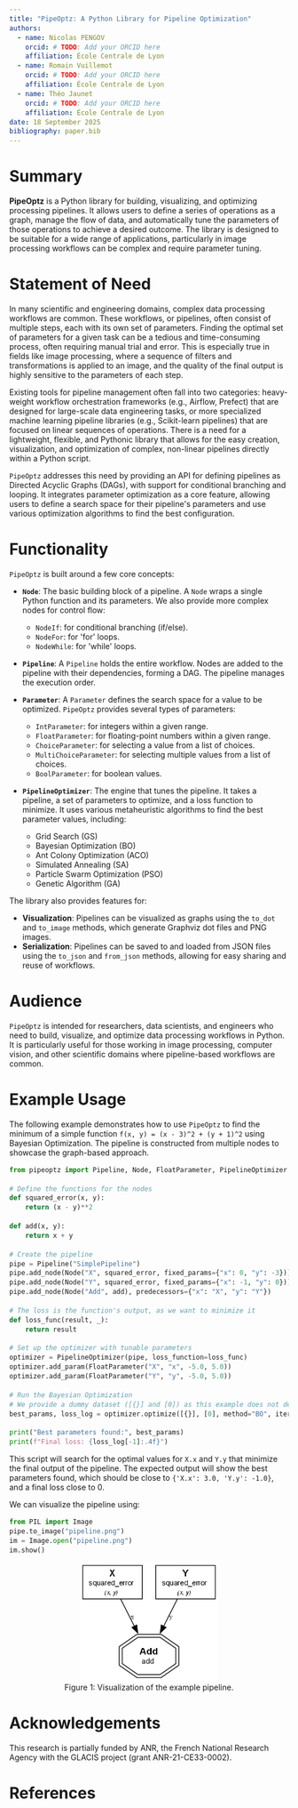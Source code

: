 ```yaml
---
title: "PipeOptz: A Python Library for Pipeline Optimization"
authors:
  - name: Nicolas PENGOV
    orcid: # TODO: Add your ORCID here
    affiliation: École Centrale de Lyon
  - name: Romain Vuillemot
    orcid: # TODO: Add your ORCID here
    affiliation: École Centrale de Lyon
  - name: Théo Jaunet
    orcid: # TODO: Add your ORCID here
    affiliation: École Centrale de Lyon
date: 18 September 2025
bibliography: paper.bib
---
```


# Summary

**PipeOptz** is a Python library for building, visualizing, and optimizing processing pipelines. It allows users to define a series of operations as a graph, manage the flow of data, and automatically tune the parameters of those operations to achieve a desired outcome. The library is designed to be suitable for a wide range of applications, particularly in image processing workflows can be complex and require parameter tuning.

# Statement of Need

In many scientific and engineering domains, complex data processing workflows are common. These workflows, or pipelines, often consist of multiple steps, each with its own set of parameters. Finding the optimal set of parameters for a given task can be a tedious and time-consuming process, often requiring manual trial and error. This is especially true in fields like image processing, where a sequence of filters and transformations is applied to an image, and the quality of the final output is highly sensitive to the parameters of each step.

Existing tools for pipeline management often fall into two categories: heavy-weight workflow orchestration frameworks (e.g., Airflow, Prefect) that are designed for large-scale data engineering tasks, or more specialized machine learning pipeline libraries (e.g., Scikit-learn pipelines) that are focused on linear sequences of operations. There is a need for a lightweight, flexible, and Pythonic library that allows for the easy creation, visualization, and optimization of complex, non-linear pipelines directly within a Python script.

`PipeOptz` addresses this need by providing an API for defining pipelines as Directed Acyclic Graphs (DAGs), with support for conditional branching and looping. It integrates parameter optimization as a core feature, allowing users to define a search space for their pipeline's parameters and use various optimization algorithms to find the best configuration.

# Functionality

`PipeOptz` is built around a few core concepts:

-   **`Node`**: The basic building block of a pipeline. A `Node` wraps a single Python function and its parameters. We also provide more complex nodes for control flow:
    -   `NodeIf`: for conditional branching (if/else).
    -   `NodeFor`: for 'for' loops.
    -   `NodeWhile`: for 'while' loops.

-   **`Pipeline`**: A `Pipeline` holds the entire workflow. Nodes are added to the pipeline with their dependencies, forming a DAG. The pipeline manages the execution order.

-   **`Parameter`**: A `Parameter` defines the search space for a value to be optimized. `PipeOptz` provides several types of parameters:
    -   `IntParameter`: for integers within a given range.
    -   `FloatParameter`: for floating-point numbers within a given range.
    -   `ChoiceParameter`: for selecting a value from a list of choices.
    -   `MultiChoiceParameter`: for selecting multiple values from a list of choices.
    -   `BoolParameter`: for boolean values.

-   **`PipelineOptimizer`**: The engine that tunes the pipeline. It takes a pipeline, a set of parameters to optimize, and a loss function to minimize. It uses various metaheuristic algorithms to find the best parameter values, including:
    -   Grid Search (GS)
    -   Bayesian Optimization (BO)
    -   Ant Colony Optimization (ACO)
    -   Simulated Annealing (SA)
    -   Particle Swarm Optimization (PSO)
    -   Genetic Algorithm (GA)

The library also provides features for:

-   **Visualization**: Pipelines can be visualized as graphs using the `to_dot` and `to_image` methods, which generate Graphviz dot files and PNG images.
-   **Serialization**: Pipelines can be saved to and loaded from JSON files using the `to_json` and `from_json` methods, allowing for easy sharing and reuse of workflows.

# Audience

`PipeOptz` is intended for researchers, data scientists, and engineers who need to build, visualize, and optimize data processing workflows in Python. It is particularly useful for those working in image processing, computer vision, and other scientific domains where pipeline-based workflows are common.

# Example Usage

The following example demonstrates how to use `PipeOptz` to find the minimum of a simple function `f(x, y) = (x - 3)^2 + (y + 1)^2` using Bayesian Optimization. The pipeline is constructed from multiple nodes to showcase the graph-based approach.

```python
from pipeoptz import Pipeline, Node, FloatParameter, PipelineOptimizer

# Define the functions for the nodes
def squared_error(x, y):
    return (x - y)**2

def add(x, y):
    return x + y

# Create the pipeline
pipe = Pipeline("SimplePipeline")
pipe.add_node(Node("X", squared_error, fixed_params={"x": 0, "y": -3}))
pipe.add_node(Node("Y", squared_error, fixed_params={"x": -1, "y": 0}))
pipe.add_node(Node("Add", add), predecessors={"x": "X", "y": "Y"})

# The loss is the function's output, as we want to minimize it
def loss_func(result, _):
    return result

# Set up the optimizer with tunable parameters
optimizer = PipelineOptimizer(pipe, loss_function=loss_func)
optimizer.add_param(FloatParameter("X", "x", -5.0, 5.0))
optimizer.add_param(FloatParameter("Y", "y", -5.0, 5.0))

# Run the Bayesian Optimization
# We provide a dummy dataset ([{}] and [0]) as this example does not depend on external data.
best_params, loss_log = optimizer.optimize([{}], [0], method="BO", iterations=25, init_points=5)

print("Best parameters found:", best_params)
print(f"Final loss: {loss_log[-1]:.4f}")
```

This script will search for the optimal values for `X.x` and `Y.y` that minimize the final output of the pipeline. The expected output will show the best parameters found, which should be close to `{'X.x': 3.0, 'Y.y': -1.0}`, and a final loss close to 0.

We can visualize the pipeline using:

```python
from PIL import Image
pipe.to_image("pipeline.png")
im = Image.open("pipeline.png")
im.show()
```

<div align="center">
  <img src="https://github.com/centralelyon/pipeoptz/blob/main/examples/opti/opti.png?raw=true" width="250"/>
  <figcaption>Figure 1: Visualization of the example pipeline.</figcaption>
</div>

# Acknowledgements

This research is partially funded by ANR, the French National Research Agency with the GLACIS project (grant ANR-21-CE33-0002).

# References
